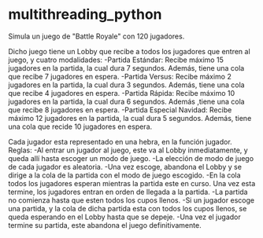 # multithreading_python

Simula un juego de "Battle Royale" con 120 jugadores.

Dicho juego tiene un Lobby que recibe a todos los jugadores que entren al juego, y cuatro modalidades:
  -Partida Estándar: Recibe máximo 15 jugadores en la partida, la cual dura 7 segundos. Además, tiene una cola que recibe 7 jugadores en espera.
  -Partida Versus: Recibe máximo 2 jugadores en la partida, la cual dura 3 segundos. Además, tiene una cola que recibe 4 jugadores en espera.
  -Partida Rápida: Recibe máximo 10 jugadores en la partida, la cual dura 6 segundos. Además ,tiene una cola que recibe 8 jugadores en espera.
  -Partida Especial Navidad: Recibe máximo 12 jugadores en la partida, la cual dura 5 segundos. Además, tiene una cola que recide 10 jugadores en espera.
  
Cada jugador esta representado en una hebra, en la función jugador.
Reglas:
  -Al entrar un jugador al juego, este va al Lobby inmediatamente, y queda allí hasta escoger un modo de juego.
  -La elección de modo de juego de cada jugador es aleatoria.
  -Una vez escoge, abandona el Lobby y se dirige a la cola de la partida con el modo de juego escogido.
  -En la cola todos los jugadores esperan mientras la partida este en curso. Una vez esta termine, los jugadores entran en orden de llegada a la partida.
  -La partida no comienza hasta que esten todos los cupos llenos.
  -Si un jugador escoge una partida, y la cola de dicha partida esta con todos los cupos llenos, se queda esperando en el Lobby hasta que se depeje.
  -Una vez el jugador termine su partida, este abandona el juego definitivamente.
